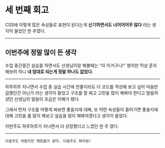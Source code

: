 # 세 번째 회고

CSS에 이렇게 많은 속성들로 표현이 된다는게 **신기하면서도 너어어어무 많다** 라는 생각이 들었던 한 주였다.

---

## 이번주에 정말 많이 든 생각

수업 중간중간 실습을 하면서도 선생님이랑 해볼때는 "아 이거구나!" 했지만 막상 혼자 해보려 하니 **내 맘대로 되는게 정말 하나도 없었다.**

---

하루하루 지나면서 수업 중 실습 시간에 한줄이라도 더 코드를 작성해 보고 싶어 마음만 급했던건 아닌가 라는 생각이 들었고
구조를 잘 짜고 고민을 많이 해봐야 한다고 말씀하셨던 선생님의 말씀이 조금은 이해가 됐다.

그래서 먼저 구조를 어떻게 짜보면 좋을지에 대해, 또 어떤 속성들이 들어가면 좋을지에 대해 고민을 좀 많이 해보고 실습을 많이 해봐야겠다고 생각이 들었다.

이번주도 하루하루가 지나면서 더 성장했다고 느꼈던 한 주 였다.

---

`다음주도 어렵지만 재밌을거 같다. 다음주도 화이팅!`
